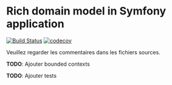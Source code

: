 Rich domain model in Symfony application
========================================

[![Build Status](https://travis-ci.org/vria/symfony-rich-domain-model.svg?branch=master)](https://travis-ci.org/vria/symfony-rich-domain-model)
[![codecov](https://codecov.io/gh/vria/symfony-rich-domain-model/branch/master/graph/badge.svg)](https://codecov.io/gh/vria/symfony-rich-domain-model)



Veuillez regarder les commentaires dans les fichiers sources.

**TODO**: Ajouter bounded contexts

**TODO**: Ajouter tests
